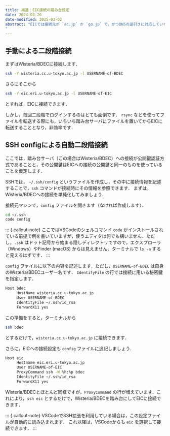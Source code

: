 ```yaml
---
title: 補遺：EIC接続の踏み台設定
date: 2024-08-26
date-modified: 2025-03-02
abstract: "EICでは接続元が `ac.jp` か `go.jp` で，かつDNSの逆引きに対応していないと接続ができません．そのような場合に，EICに接続できる別のサーバを踏み台にして接続する方法を紹介します．ここでは東京大学情報基盤センターのスパコン（Wisteria/BDEC-01）を踏み台にすることを前提に説明しますが，接続元の組織内の特定のIPアドレスのマシンからのみ接続ができるような場合にもほとんど同じ設定方法が利用できます．
"
---
```


## 手動による二段階接続

まずはWisteria/BDECに接続します．

```bash
ssh -Y wisteria.cc.u-tokyo.ac.jp -l USERNAME-of-BDEC
```

さらにそこから

```bash
ssh -Y eic.eri.u-tokyo.ac.jp -l USERNAME-of-EIC
```

とすれば，EICに接続できます．

しかし，毎回二段階でログインするのはとても面倒です．
`rsync` などを使ってファイルを転送する際にも，いちいち踏み台サーバにファイルを置いてからEICに転送することとなり，非効率です．

## SSH configによる自動二段階接続

ここでは，踏み台サーバ（この場合はWisteria/BDEC）への接続が公開鍵認証方式であることと，その公開鍵はEICへの接続の公開鍵と同一のものを使っていることを仮定します．

SSHでは， `~/.ssh/config` というファイルを作成し，その中に接続情報を記述することで，`ssh` コマンドが接続時にその情報を参照できます．
まずは，Wisteria/BDECへの接続を単純化してみましょう．

接続元マシンで，`config` ファイルを開きます（なければ作成します）．

```bash
cd ~/.ssh
code config
```

::: {.callout-note}
ここではVSCodeのシェルコマンド `code` がインストールされている前提で例を書いていますが，使うエディタは何でも構いません．ただし，`.ssh` はドット記号から始まる隠しディレクトリですので，エクスプローラ（Windows）やFinder (macOS) からは見えません．ターミナルで `ls -a` すると見えるはずです．
:::

`config` ファイルに以下の内容を記述します．ただし，`USERNAME-of-BDEC` は自身のWisteria/BDECユーザー名です．
`IdentifyFile` の行では接続に用いる秘密鍵を指定します．

```bash
Host bdec
     HostName wisteria.cc.u-tokyo.ac.jp
     User USERNAME-of-BDEC
     IdentityFile ~/.ssh/id_rsa
     ForwardX11 yes
```

この準備をすると，ターミナルから

```bash
ssh bdec
```

とするだけで，`wisteria.cc.u-tokyo.ac.jp` に接続できます．

さらに，EICへの接続設定も `config` ファイルに追記しましょう．

```bash
Host eic
     Hostname eic.eri.u-tokyo.ac.jp
     User USERNAME-of-EIC
     ProxyCommand ssh -W %h:%p bdec
     IdentityFile ~/.ssh/id_rsa
     ForwardX11 yes
```

Wisteria/BDECとほとんど同様ですが，`ProxyCommand` の行が増えています．これにより，`ssh eic` とするだけで，Wisteria/BDECを踏み台にしてEICに接続できます．

::: {.callout-note}
VSCodeでSSH拡張を利用している場合は，この設定ファイルが自動的に読み込まれます．
これ以降は，VSCodeからも `eic` を選択して接続できます．
:::
